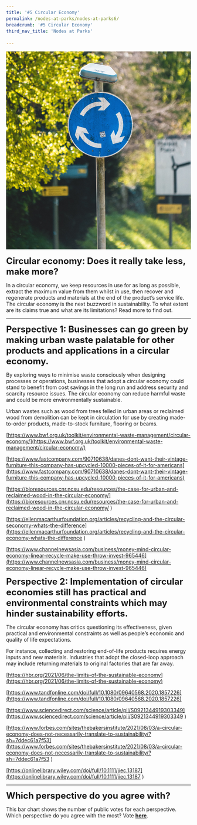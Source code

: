 ```yaml
---
title: '#5 Circular Economy'
permalink: /nodes-at-parks/nodes-at-parks6/
breadcrumb: '#5 Circular Economy'
third_nav_title: 'Nodes at Parks'

---
```


![](../images/nodes-at-parks-10-min.jpg)



**<font size="5">Circular economy: Does it really take less, make more?</font>**

In a circular economy, we keep resources in use for as long as possible, extract the maximum value from them whilst in use, then recover and regenerate products and materials at the end of the product’s service life. The circular economy is the next buzzword in sustainability. To what extent are its claims true and what are its limitations? Read more to find out.



<HR>

**<FONT SIZE="5">Perspective 1: Businesses can go green by making urban waste palatable for other products and applications in a circular economy.</FONT>** 

By exploring ways to minimise waste consciously when designing processes or operations, businesses that adopt a circular economy could stand to benefit from cost savings in the long run and address security and scarcity resource issues. The circular economy can reduce harmful waste and could be more environmentally sustainable. 

Urban wastes such as wood from trees felled in urban areas or reclaimed wood from demolition can be kept in circulation for use by creating made-to-order products, made-to-stock furniture, flooring or beams. 

[https://www.bwf.org.uk/toolkit/environmental-waste-management/circular-economy/](https://www.bwf.org.uk/toolkit/environmental-waste-management/circular-economy/)

[https://www.fastcompany.com/90710638/danes-dont-want-their-vintage-furniture-this-company-has-upcycled-10000-pieces-of-it-for-americans](https://www.fastcompany.com/90710638/danes-dont-want-their-vintage-furniture-this-company-has-upcycled-10000-pieces-of-it-for-americans)

[https://bioresources.cnr.ncsu.edu/resources/the-case-for-urban-and-reclaimed-wood-in-the-circular-economy/](https://bioresources.cnr.ncsu.edu/resources/the-case-for-urban-and-reclaimed-wood-in-the-circular-economy/ ) 

[https://ellenmacarthurfoundation.org/articles/recycling-and-the-circular-seconomy-whats-the-difference](https://ellenmacarthurfoundation.org/articles/recycling-and-the-circular-economy-whats-the-difference ) 

[https://www.channelnewsasia.com/business/money-mind-circular-economy-linear-recycle-make-use-throw-invest-965446](https://www.channelnewsasia.com/business/money-mind-circular-economy-linear-recycle-make-use-throw-invest-965446)



**<FONT SIZE="5">Perspective 2: Implementation of circular economies still has practical and environmental constraints which may hinder sustainability efforts.</FONT>** 

The circular economy has critics questioning its effectiveness, given practical and environmental constraints as well as people’s economic and quality of life expectations. 

For instance, collecting and restoring end-of-life products requires energy inputs and new materials. Industries that adopt the closed-loop approach may include returning materials to original factories that are far away.

[https://hbr.org/2021/06/the-limits-of-the-sustainable-economy](https://hbr.org/2021/06/the-limits-of-the-sustainable-economy)

[https://www.tandfonline.com/doi/full/10.1080/09640568.2020.1857226](https://www.tandfonline.com/doi/full/10.1080/09640568.2020.1857226)

[https://www.sciencedirect.com/science/article/pii/S0921344919303349](https://www.sciencedirect.com/science/article/pii/S0921344919303349 ) 

[https://www.forbes.com/sites/thebakersinstitute/2021/08/03/a-circular-economy-does-not-necessarily-translate-to-sustainability/?sh=7ddec61a7f53](https://www.forbes.com/sites/thebakersinstitute/2021/08/03/a-circular-economy-does-not-necessarily-translate-to-sustainability/?sh=7ddec61a7f53 ) 

[https://onlinelibrary.wiley.com/doi/full/10.1111/jiec.13187](https://onlinelibrary.wiley.com/doi/full/10.1111/jiec.13187 ) 



<HR>

**<FONT SIZE ="5">Which perspective do you agree with?</FONT>**

This bar chart shows the number of public votes for each perspective. Which perspective do you agree with the most? Vote [**here**](https://forms.gle/eQi7M8EFgeqvKTt18).

